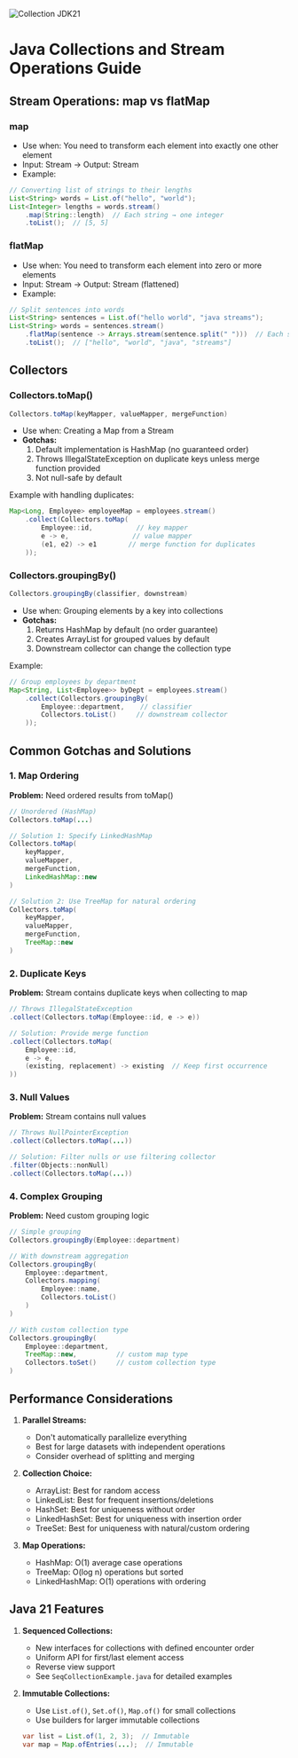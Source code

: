 ![Collection JDK21](https://cr.openjdk.org/~smarks/collections/SequencedCollectionDiagram20220216.png)

# Java Collections and Stream Operations Guide

## Stream Operations: map vs flatMap

### map
- Use when: You need to transform each element into exactly one other element
- Input: Stream<T> → Output: Stream<R>
- Example:
```java
// Converting list of strings to their lengths
List<String> words = List.of("hello", "world");
List<Integer> lengths = words.stream()
    .map(String::length)  // Each string → one integer
    .toList();  // [5, 5]
```

### flatMap
- Use when: You need to transform each element into zero or more elements
- Input: Stream<T> → Output: Stream<R> (flattened)
- Example:
```java
// Split sentences into words
List<String> sentences = List.of("hello world", "java streams");
List<String> words = sentences.stream()
    .flatMap(sentence -> Arrays.stream(sentence.split(" ")))  // Each sentence → multiple words
    .toList();  // ["hello", "world", "java", "streams"]
```

## Collectors

### Collectors.toMap()
```java
Collectors.toMap(keyMapper, valueMapper, mergeFunction)
```
- Use when: Creating a Map from a Stream
- **Gotchas:**
  1. Default implementation is HashMap (no guaranteed order)
  2. Throws IllegalStateException on duplicate keys unless merge function provided
  3. Not null-safe by default

Example with handling duplicates:
```java
Map<Long, Employee> employeeMap = employees.stream()
    .collect(Collectors.toMap(
        Employee::id,           // key mapper
        e -> e,                // value mapper
        (e1, e2) -> e1        // merge function for duplicates
    ));
```

### Collectors.groupingBy()
```java
Collectors.groupingBy(classifier, downstream)
```
- Use when: Grouping elements by a key into collections
- **Gotchas:**
  1. Returns HashMap by default (no order guarantee)
  2. Creates ArrayList for grouped values by default
  3. Downstream collector can change the collection type

Example:
```java
// Group employees by department
Map<String, List<Employee>> byDept = employees.stream()
    .collect(Collectors.groupingBy(
        Employee::department,    // classifier
        Collectors.toList()     // downstream collector
    ));
```

## Common Gotchas and Solutions

### 1. Map Ordering
**Problem:** Need ordered results from toMap()
```java
// Unordered (HashMap)
Collectors.toMap(...)

// Solution 1: Specify LinkedHashMap
Collectors.toMap(
    keyMapper, 
    valueMapper, 
    mergeFunction,
    LinkedHashMap::new
)

// Solution 2: Use TreeMap for natural ordering
Collectors.toMap(
    keyMapper,
    valueMapper,
    mergeFunction,
    TreeMap::new
)
```

### 2. Duplicate Keys
**Problem:** Stream contains duplicate keys when collecting to map
```java
// Throws IllegalStateException
.collect(Collectors.toMap(Employee::id, e -> e))

// Solution: Provide merge function
.collect(Collectors.toMap(
    Employee::id,
    e -> e,
    (existing, replacement) -> existing  // Keep first occurrence
))
```

### 3. Null Values
**Problem:** Stream contains null values
```java
// Throws NullPointerException
.collect(Collectors.toMap(...))

// Solution: Filter nulls or use filtering collector
.filter(Objects::nonNull)
.collect(Collectors.toMap(...))
```

### 4. Complex Grouping
**Problem:** Need custom grouping logic
```java
// Simple grouping
Collectors.groupingBy(Employee::department)

// With downstream aggregation
Collectors.groupingBy(
    Employee::department,
    Collectors.mapping(
        Employee::name,
        Collectors.toList()
    )
)

// With custom collection type
Collectors.groupingBy(
    Employee::department,
    TreeMap::new,          // custom map type
    Collectors.toSet()     // custom collection type
)
```

## Performance Considerations

1. **Parallel Streams:**
   - Don't automatically parallelize everything
   - Best for large datasets with independent operations
   - Consider overhead of splitting and merging

2. **Collection Choice:**
   - ArrayList: Best for random access
   - LinkedList: Best for frequent insertions/deletions
   - HashSet: Best for uniqueness without order
   - LinkedHashSet: Best for uniqueness with insertion order
   - TreeSet: Best for uniqueness with natural/custom ordering

3. **Map Operations:**
   - HashMap: O(1) average case operations
   - TreeMap: O(log n) operations but sorted
   - LinkedHashMap: O(1) operations with ordering

## Java 21 Features

1. **Sequenced Collections:**
   - New interfaces for collections with defined encounter order
   - Uniform API for first/last element access
   - Reverse view support
   - See `SeqCollectionExample.java` for detailed examples

2. **Immutable Collections:**
   - Use `List.of()`, `Set.of()`, `Map.of()` for small collections
   - Use builders for larger immutable collections
   ```java
   var list = List.of(1, 2, 3);  // Immutable
   var map = Map.ofEntries(...);  // Immutable
   ```